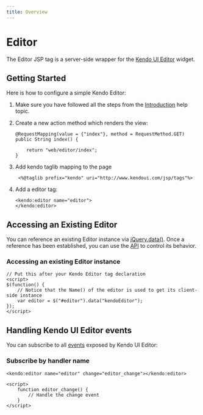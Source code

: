 ```yaml
---
title: Overview
---
```


# Editor

The Editor JSP tag is a server-side wrapper for the [Kendo UI Editor](/api/web/editor) widget.

## Getting Started

Here is how to configure a simple Kendo Editor:

1.  Make sure you have followed all the steps from the [Introduction](/using-kendo-with/jsp/introduction) help topic.

2.  Create a new action method which renders the view:

        @RequestMapping(value = {"index"}, method = RequestMethod.GET)
        public String index() {

            return "web/editor/index";
        }

3. Add kendo taglib mapping to the page

        <%@taglib prefix="kendo" uri="http://www.kendoui.com/jsp/tags"%>

4.  Add a editor tag:

        <kendo:editor name="editor">
        </kendo:editor>

## Accessing an Existing Editor

You can reference an existing Editor instance via [jQuery.data()](http://api.jquery.com/jQuery.data/).
Once a reference has been established, you can use the [API](/api/web/editor#methods) to control its behavior.

### Accessing an existing Editor instance

    // Put this after your Kendo Editor tag declaration
    <script>
    $(function() {
        // Notice that the Name() of the editor is used to get its client-side instance
        var editor = $("#editor").data("kendoEditor");
    });
    </script>

## Handling Kendo UI Editor events

You can subscribe to all [events](/api/web/editor#events) exposed by Kendo UI Editor:

### Subscribe by handler name

    <kendo:editor name="editor" change="editor_change"></kendo:editor>

    <script>
        function editor_change() {
            // Handle the change event
        }
    </script>
